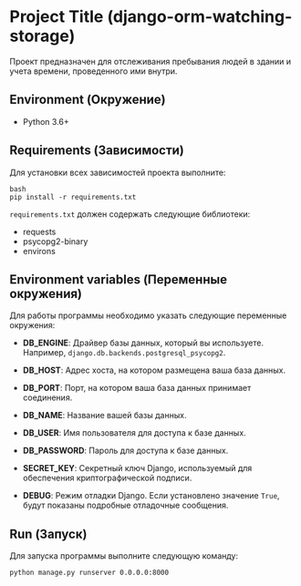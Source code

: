 # Project Title (django-orm-watching-storage)

Проект предназначен для отслеживания пребывания людей в здании и учета времени, проведенного ими внутри.

## Environment (Окружение)

- Python 3.6+

## Requirements (Зависимости)

Для установки всех зависимостей проекта выполните:
 
```
bash
pip install -r requirements.txt
```
`requirements.txt` должен содержать следующие библиотеки:
- requests
- psycopg2-binary
- environs

## Environment variables (Переменные окружения)

Для работы программы необходимо указать следующие переменные окружения:

- **DB_ENGINE**: 
  Драйвер базы данных, который вы используете. Например, `django.db.backends.postgresql_psycopg2`.

- **DB_HOST**: 
  Адрес хоста, на котором размещена ваша база данных.

- **DB_PORT**: 
  Порт, на котором ваша база данных принимает соединения.

- **DB_NAME**: 
  Название вашей базы данных.

- **DB_USER**: 
  Имя пользователя для доступа к базе данных.

- **DB_PASSWORD**: 
  Пароль для доступа к базе данных.

- **SECRET_KEY**: 
  Секретный ключ Django, используемый для обеспечения криптографической подписи.

- **DEBUG**: 
  Режим отладки Django. Если установлено значение `True`, будут показаны подробные отладочные сообщения.


## Run (Запуск)

Для запуска программы выполните следующую команду:
```
python manage.py runserver 0.0.0.0:8000
```
